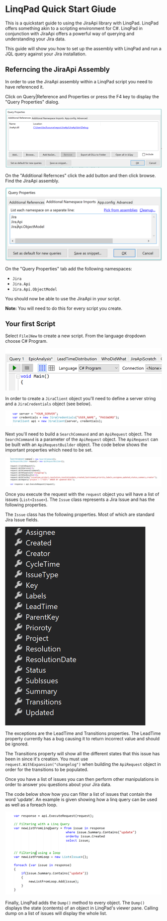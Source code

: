 # LinqPad Quick Start Giude

This is a quickstart guide to using the JiraApi library with LinqPad. LinqPad offers something akin to a scripting environment for C#. LinqPad in conjunction with JiraApi offers a powerful way of querying and understanding your Jira data.

This guide will show you how to set up the assembly with LinqPad and run a JQL query against your Jira installation.

## Referncing the JiraApi Assembly

In order to use the JiraApi assembly within a LinqPad script you need to have referenced it. 

Click on Query|Reference and Properties or press the F4 key to display the "Query Properties" dialog. 

![](img/refernce_assembly_linqpad.png)

On the "Additional Refernces" click the add button and then click browse. Find the JiraApi assembly.

![](img/query_properties_linqpad.png)

On the "Query Properties" tab add the following namespaces:

* `Jira`
* `Jira.Api`
* `Jira.Api.ObjectModel`

You should now be able to use the JiraApi in your script. 

**Note:** You will need to do this for every script you create.

## Your first Script

Select `File|New` to create a new script. From the language dropdown choose C# Program.

![](img/script_selection_linqpad.png)

In order to create a `JiraClient` object you'll need to define a server string and a `JiraCredentials` object (see below).

![](img/constructor.png)

Next you'll need to build a `SearchCommand` and an `ApiRequest` object. The `SearchCommand` is a parameter of the `ApiRequest` object. The `ApiRequest` can be built with an `ApiRequestBuilder` object. The code below shows the important properties which need to be set.

![](img/request_builder.png)

Once you execute the request with the `request` object you will have a list of issues (`List<Issue>`). The `Issue` class represents a Jira Issue and has the following properties.

The `Issue` class has the following properties. Most of which are standard Jira Issue fields.

![](img/issue_class.png)

The exceptions are the LeadTime and Transitions properties. The LeadTime property currently has a bug causing it to return incorrect value and should be ignored. 

The Transitions property will show all the different states that this issue has been in since it's creation. You must use `request.WithExpansion("changelog")` when building the `ApiRequest` object in order for the transitions to be populated.

Once you have a list of issues you can then perform other manipulations in order to answer you questions about your Jira data.

The code below show how you can filter a list of issues that contain the word 'update'. An example is given showing how a linq query can be used as well as a foreach loop.

![](img/query_code.png)

Finally, LinqPad adds the `Dump()` method to every object. The `Dump()` displays the state (contents) of an object in LinqPad's viewer pane. Calling dump on a list of issues will display the whole list.